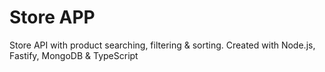 # Store APP

Store API with product searching, filtering & sorting. Created with Node.js, Fastify, MongoDB & TypeScript
